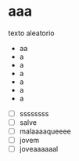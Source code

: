 # aaa
texto aleatorio

- aa
- a
- a
- a
- a
- a
- a
- [ ] ssssssss
- [ ] salve
- [ ] malaaaaqueeee
- [ ] jovem
- [ ] joveaaaaaal
